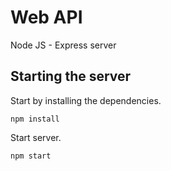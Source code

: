 # Web API
Node JS - Express server

## Starting the server
Start by installing the dependencies.
```
npm install
```

Start server.
```
npm start
```

